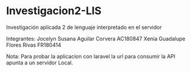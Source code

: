 # Investigacion2-LIS
Investigación aplicada 2 de lenguaje interpretado en el servidor

Integrantes:
Jocelyn Susana Aguilar Corvera AC180847
Xenia Guadalupe Flores Rivas   FR180414

Nota: Para probar la aplicacion con laravel la url para consumir la API apunta a un servidor Local.
